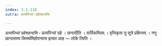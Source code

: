 ```yaml
---
index: 3.1.118
sutra: प्रत्यपिभ्यां ग्रहेश्छन्दसि

---
```

_प्रत्यपिभ्यां ग्रहेश्छन्दसि_ - प्रत्यपिभ्यां ग्रहे । छन्दसीति । वार्तिकमिदम् । वृत्तिकृता तु सूत्रे प्रक्षिप्तम् । ननु छान्दसस्य किमर्थमिहोपन्यास इत्यत आह —  लोके त्विति । 